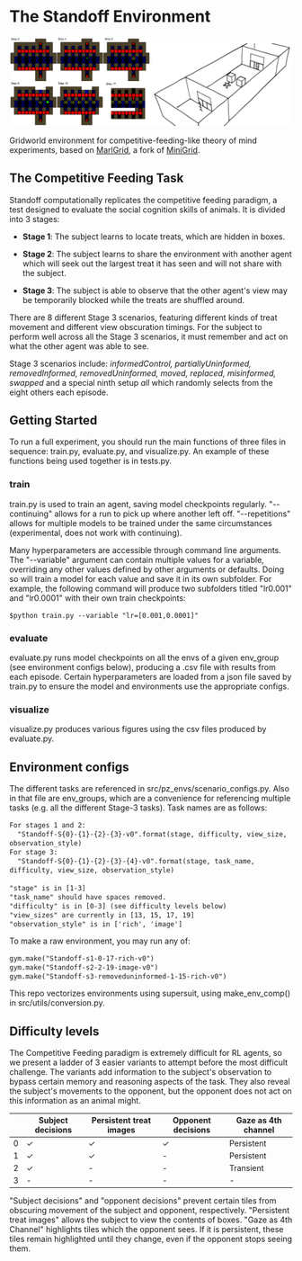 # The Standoff Environment

<img src="https://github.com/aivaslab/standoff/blob/main/images/compfeed.png" width="250"> <img src="https://github.com/aivaslab/standoff/blob/main/images/compfeed2.png" width="250">

Gridworld environment for competitive-feeding-like theory of mind experiments, based on [MarlGrid](https://github.com/kandouss/marlgrid), a fork of [MiniGrid](https://github.com/Farama-Foundation/gym-minigrid).

## The Competitive Feeding Task

Standoff computationally replicates the competitive feeding paradigm, a test designed to evaluate the social cognition skills of animals. It is divided into 3 stages:

* **Stage 1**: The subject learns to locate treats, which are hidden in boxes.

* **Stage 2**: The subject learns to share the environment with another agent which will seek out the largest treat it has seen and will not share with the subject.

* **Stage 3**: The subject is able to observe that the other agent's view may be temporarily blocked while the treats are shuffled around. 

There are 8 different Stage 3 scenarios, featuring different kinds of treat movement and different view obscuration timings. For the subject to perform well across all the Stage 3 scenarios, it must remember and act on what the other agent was able to see.

Stage 3 scenarios include: *informedControl, partiallyUninformed, removedInformed, removedUninformed, moved, replaced, misinformed, swapped* and a special ninth setup *all* which randomly selects from the eight others each episode. 


## Getting Started

To run a full experiment, you should run the main functions of three files in sequence: train.py, evaluate.py, and visualize.py. An example of these functions being used together is in tests.py.

### train

train.py is used to train an agent, saving model checkpoints regularly. "--continuing" allows for a run to pick up where another left off. "--repetitions" allows for multiple models to be trained under the same circumstances (experimental, does not work with continuing).

Many hyperparameters are accessible through command line arguments. The "--variable" argument can contain multiple values for a variable, overriding any other values defined by other arguments or defaults. Doing so will train a model for each value and save it in its own subfolder. For example, the following command will produce two subfolders titled "lr0.001" and "lr0.0001" with their own train checkpoints:

```
$python train.py --variable "lr=[0.001,0.0001]"
```

### evaluate 

evaluate.py runs model checkpoints on all the envs of a given env_group (see environment configs below), producing a .csv file with results from each episode. Certain hyperparameters are loaded from a json file saved by train.py to ensure the model and environments use the appropriate configs.

### visualize

visualize.py produces various figures using the csv files produced by evaluate.py.


## Environment configs

The different tasks are referenced in src/pz_envs/scenario_configs.py. Also in that file are env_groups, which are a convenience for referencing multiple tasks (e.g. all the different Stage-3 tasks). Task names are as follows:

```
For stages 1 and 2:
  "Standoff-S{0}-{1}-{2}-{3}-v0".format(stage, difficulty, view_size, observation_style)
For stage 3:
  "Standoff-S{0}-{1}-{2}-{3}-{4}-v0".format(stage, task_name, difficulty, view_size, observation_style)
  
"stage" is in [1-3]
"task_name" should have spaces removed.
"difficulty" is in [0-3] (see difficulty levels below)
"view_sizes" are currently in [13, 15, 17, 19]
"observation_style" is in ['rich', 'image']
```

To make a raw environment, you may run any of:

```
gym.make("Standoff-s1-0-17-rich-v0")
gym.make("Standoff-s2-2-19-image-v0")
gym.make("Standoff-s3-removeduninformed-1-15-rich-v0")
```

This repo vectorizes environments using supersuit, using make_env_comp() in src/utils/conversion.py.


## Difficulty levels

The Competitive Feeding paradigm is extremely difficult for RL agents, so we present a ladder of 3 easier variants to attempt before the most difficult challenge. The variants add information to the subject's observation to bypass certain memory and reasoning aspects of the task. They also reveal the subject's movements to the opponent, but the opponent does not act on this information as an animal might. 

|           | Subject decisions  | Persistent treat images | Opponent decisions | Gaze as 4th channel |
|-----------|--------------------|-------------------------|--------------------|---------------------|
| 0      |          ✓         |            ✓            |          ✓         |      Persistent     |
| 1  |          ✓         |            ✓            |          -         |      Persistent     |
| 2 |          ✓         |            -            |          -         |      Transient      |
| 3 |          -         |            -            |          -         |          -          |

"Subject decisions" and "opponent decisions" prevent certain tiles from obscuring movement of the subject and opponent, respectively. "Persistent treat images" allows the subject to view the contents of boxes. "Gaze as 4th Channel" highlights tiles which the opponent sees. If it is persistent, these tiles remain highlighted until they change, even if the opponent stops seeing them.
